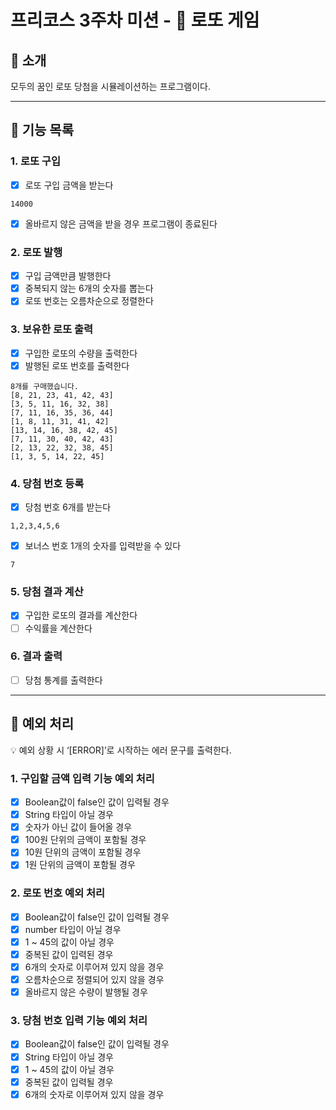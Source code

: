 # 프리코스 3주차 미션 - 🎱 로또 게임

## 🎱 소개

모두의 꿈인 로또 당첨을 시뮬레이션하는 프로그램이다.

---

## 🚀 기능 목록

### 1. 로또 구입

- [x]  로또 구입 금액을 받는다

```
14000
```

- [x]  올바르지 않은 금액을 받을 경우 프로그램이 종료된다

### 2. 로또 발행

- [x]  구입 금액만큼 발행한다
- [x]  중복되지 않는 6개의 숫자를 뽑는다
- [x]  로또 번호는 오름차순으로 정렬한다

### 3. 보유한 로또 출력

- [x]  구입한 로또의 수량을 출력한다
- [x]  발행된 로또 번호를 출력한다

```
8개를 구매했습니다.
[8, 21, 23, 41, 42, 43]
[3, 5, 11, 16, 32, 38]
[7, 11, 16, 35, 36, 44]
[1, 8, 11, 31, 41, 42]
[13, 14, 16, 38, 42, 45]
[7, 11, 30, 40, 42, 43]
[2, 13, 22, 32, 38, 45]
[1, 3, 5, 14, 22, 45]
```

### 4. 당첨 번호 등록

- [x]  당첨 번호 6개를 받는다

```
1,2,3,4,5,6
```

- [x]  보너스 번호 1개의 숫자를 입력받을 수 있다

```
7
```

### 5. 당첨 결과 계산

- [x]  구입한 로또의 결과를 계산한다
- [ ]  수익률을 계산한다

### 6. 결과 출력

- [ ]  당첨 통계를 출력한다

---

## 🧨 예외 처리

<aside>
💡 예외 상황 시 ‘[ERROR]’로 시작하는 에러 문구를 출력한다.

</aside>

### 1. 구입할 금액 입력 기능 예외 처리

- [x]  Boolean값이 false인 값이 입력될 경우
- [x]  String 타입이 아닐 경우
- [x]  숫자가 아닌 값이 들어올 경우
- [x]  100원 단위의 금액이 포함될 경우
- [x]  10원 단위의 금액이 포함될 경우
- [x]  1원 단위의 금액이 포함될 경우

### 2. 로또 번호 예외 처리

- [x]  Boolean값이 false인 값이 입력될 경우
- [x]  number 타입이 아닐 경우
- [x]  1 ~ 45의 값이 아닐 경우
- [x]  중복된 값이 입력된 경우
- [x]  6개의 숫자로 이루어져 있지 않을 경우
- [x]  오름차순으로 정렬되어 있지 않을 경우
- [x]  올바르지 않은 수량이 발행될 경우

### 3. 당첨 번호 입력 기능 예외 처리

- [x]  Boolean값이 false인 값이 입력될 경우
- [x]  String 타입이 아닐 경우
- [x]  1 ~ 45의 값이 아닐 경우
- [x]  중복된 값이 입력될 경우
- [x]  6개의 숫자로 이루어져 있지 않을 경우